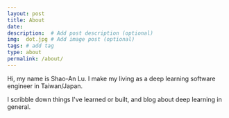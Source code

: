 ```yaml
---
layout: post
title: About
date: 
description:  # Add post description (optional)
img:  dot.jpg # Add image post (optional)
tags: # add tag
type: about
permalink: /about/
---
```

Hi, my name is Shao-An Lu. I make my living as a deep learning software engineer in Taiwan/Japan. 

I scribble down things I've learned or built, and blog about deep learning in general.

